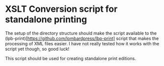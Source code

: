 # XSLT Conversion script for standalone printing

The setup of the directory structure should make the script available to the
(lpb-print)[https://github.com/lombardpress/lbp-print] script that makes the
processing of XML files easier. I have not really tested how it works with the
script yet though, so good luck!

This script should be used for creating standalone print editions.
